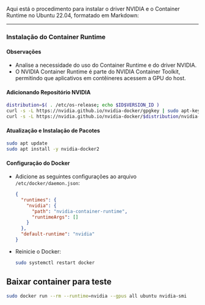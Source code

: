 Aqui está o procedimento para instalar o driver NVIDIA e o Container Runtime no Ubuntu 22.04, formatado em Markdown:

---
### Instalação do Container Runtime

#### Observações

- Analise a necessidade do uso do Container Runtime e do driver NVIDIA.
- O NVIDIA Container Runtime é parte do NVIDIA Container Toolkit, permitindo que aplicativos em contêineres acessem a GPU do host.

#### Adicionando Repositório NVIDIA

```bash
distribution=$( . /etc/os-release; echo $ID$VERSION_ID )
curl -s -L https://nvidia.github.io/nvidia-docker/gpgkey | sudo apt-key add -
curl -s -L https://nvidia.github.io/nvidia-docker/$distribution/nvidia-docker.list | sudo tee /etc/apt/sources.list.d/nvidia-docker.list
```

#### Atualização e Instalação de Pacotes

```bash
sudo apt update
sudo apt install -y nvidia-docker2
```

#### Configuração do Docker

- Adicione as seguintes configurações ao arquivo `/etc/docker/daemon.json`:

  ```json
  {
    "runtimes": {
      "nvidia": {
        "path": "nvidia-container-runtime",
        "runtimeArgs": []
      }
    },
    "default-runtime": "nvidia"
  }
  ```

- Reinicie o Docker:

  ```bash
  sudo systemctl restart docker
  ```

## Baixar container para teste

 ```bash
sudo docker run --rm --runtime=nvidia --gpus all ubuntu nvidia-smi
 ```